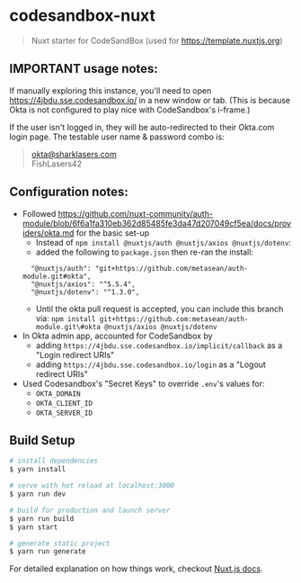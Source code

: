 # codesandbox-nuxt

> Nuxt starter for CodeSandBox (used for https://template.nuxtjs.org)

## IMPORTANT usage notes:

If manually exploring this instance, you'll need to open https://4jbdu.sse.codesandbox.io/ in a new window or tab. (This is because Okta is not configured to play nice with CodeSandbox's i-frame.)

If the user isn't logged in, they will be auto-redirected to their Okta.com login page. The testable user name & password combo is:

> okta@sharklasers.com  
> FishLasers42

## Configuration notes:

- Followed https://github.com/nuxt-community/auth-module/blob/6f6a1fa310eb362d85485fe3da47d207049cf5ea/docs/providers/okta.md for the basic set-up
  - Instead of `npm install @nuxtjs/auth @nuxtjs/axios @nuxtjs/dotenv`:
  - added the following to `package.json` then re-ran the install:
  ```
    "@nuxtjs/auth": "git+https://github.com/metasean/auth-module.git#okta",
    "@nuxtjs/axios": "^5.5.4",
    "@nuxtjs/dotenv": "^1.3.0",
  ```
  - Until the okta pull request is accepted, you can include this branch via:
    `npm install git+https://github.com:metasean/auth-module.git\#okta @nuxtjs/axios @nuxtjs/dotenv`
- In Okta admin app, accounted for CodeSandbox by
  - adding `https://4jbdu.sse.codesandbox.io/implicit/callback` as a "Login redirect URIs"
  - adding `https://4jbdu.sse.codesandbox.io/login` as a "Logout redirect URIs"
- Used Codesandbox's "Secret Keys" to override `.env`'s values for:
  - `OKTA_DOMAIN`
  - `OKTA_CLIENT_ID`
  - `OKTA_SERVER_ID`

## Build Setup

```bash
# install dependencies
$ yarn install

# serve with hot reload at localhost:3000
$ yarn run dev

# build for production and launch server
$ yarn run build
$ yarn start

# generate static project
$ yarn run generate
```

For detailed explanation on how things work, checkout [Nuxt.js docs](https://nuxtjs.org).
